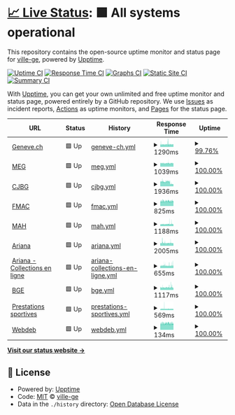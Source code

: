# [📈 Live Status](https://ville-ge.github.io/dsic-upptime): <!--live status--> **🟩 All systems operational**

This repository contains the open-source uptime monitor and status page for [ville-ge](https://ville-ge.github.io/dsic-upptime), powered by [Upptime](https://github.com/upptime/upptime).

[![Uptime CI](https://github.com/ville-ge/dsic-upptime/workflows/Uptime%20CI/badge.svg)](https://github.com/ville-ge/dsic-upptime/actions?query=workflow%3A%22Uptime+CI%22)
[![Response Time CI](https://github.com/ville-ge/dsic-upptime/workflows/Response%20Time%20CI/badge.svg)](https://github.com/ville-ge/dsic-upptime/actions?query=workflow%3A%22Response+Time+CI%22)
[![Graphs CI](https://github.com/ville-ge/dsic-upptime/workflows/Graphs%20CI/badge.svg)](https://github.com/ville-ge/dsic-upptime/actions?query=workflow%3A%22Graphs+CI%22)
[![Static Site CI](https://github.com/ville-ge/dsic-upptime/workflows/Static%20Site%20CI/badge.svg)](https://github.com/ville-ge/dsic-upptime/actions?query=workflow%3A%22Static+Site+CI%22)
[![Summary CI](https://github.com/ville-ge/dsic-upptime/workflows/Summary%20CI/badge.svg)](https://github.com/ville-ge/dsic-upptime/actions?query=workflow%3A%22Summary+CI%22)

With [Upptime](https://upptime.js.org), you can get your own unlimited and free uptime monitor and status page, powered entirely by a GitHub repository. We use [Issues](https://github.com/ville-ge/dsic-upptime/issues) as incident reports, [Actions](https://github.com/ville-ge/dsic-upptime/actions) as uptime monitors, and [Pages](https://ville-ge.github.io/dsic-upptime) for the status page.

<!--start: status pages-->
<!-- This summary is generated by Upptime (https://github.com/upptime/upptime) -->
<!-- Do not edit this manually, your changes will be overwritten -->
<!-- prettier-ignore -->
| URL | Status | History | Response Time | Uptime |
| --- | ------ | ------- | ------------- | ------ |
| <img alt="" src="https://icons.duckduckgo.com/ip3/www.geneve.ch.ico" height="13"> [Geneve.ch](https://www.geneve.ch/fr) | 🟩 Up | [geneve-ch.yml](https://github.com/ville-ge/dsic-upptime/commits/HEAD/history/geneve-ch.yml) | <details><summary><img alt="Response time graph" src="./graphs/geneve-ch/response-time-week.png" height="20"> 1290ms</summary><br><a href="https://ville-ge.github.io/dsic-upptime/history/geneve-ch"><img alt="Response time 1341" src="https://img.shields.io/endpoint?url=https%3A%2F%2Fraw.githubusercontent.com%2Fville-ge%2Fdsic-upptime%2FHEAD%2Fapi%2Fgeneve-ch%2Fresponse-time.json"></a><br><a href="https://ville-ge.github.io/dsic-upptime/history/geneve-ch"><img alt="24-hour response time 1280" src="https://img.shields.io/endpoint?url=https%3A%2F%2Fraw.githubusercontent.com%2Fville-ge%2Fdsic-upptime%2FHEAD%2Fapi%2Fgeneve-ch%2Fresponse-time-day.json"></a><br><a href="https://ville-ge.github.io/dsic-upptime/history/geneve-ch"><img alt="7-day response time 1290" src="https://img.shields.io/endpoint?url=https%3A%2F%2Fraw.githubusercontent.com%2Fville-ge%2Fdsic-upptime%2FHEAD%2Fapi%2Fgeneve-ch%2Fresponse-time-week.json"></a><br><a href="https://ville-ge.github.io/dsic-upptime/history/geneve-ch"><img alt="30-day response time 1325" src="https://img.shields.io/endpoint?url=https%3A%2F%2Fraw.githubusercontent.com%2Fville-ge%2Fdsic-upptime%2FHEAD%2Fapi%2Fgeneve-ch%2Fresponse-time-month.json"></a><br><a href="https://ville-ge.github.io/dsic-upptime/history/geneve-ch"><img alt="1-year response time 1341" src="https://img.shields.io/endpoint?url=https%3A%2F%2Fraw.githubusercontent.com%2Fville-ge%2Fdsic-upptime%2FHEAD%2Fapi%2Fgeneve-ch%2Fresponse-time-year.json"></a></details> | <details><summary><a href="https://ville-ge.github.io/dsic-upptime/history/geneve-ch">99.76%</a></summary><a href="https://ville-ge.github.io/dsic-upptime/history/geneve-ch"><img alt="All-time uptime 99.81%" src="https://img.shields.io/endpoint?url=https%3A%2F%2Fraw.githubusercontent.com%2Fville-ge%2Fdsic-upptime%2FHEAD%2Fapi%2Fgeneve-ch%2Fuptime.json"></a><br><a href="https://ville-ge.github.io/dsic-upptime/history/geneve-ch"><img alt="24-hour uptime 100.00%" src="https://img.shields.io/endpoint?url=https%3A%2F%2Fraw.githubusercontent.com%2Fville-ge%2Fdsic-upptime%2FHEAD%2Fapi%2Fgeneve-ch%2Fuptime-day.json"></a><br><a href="https://ville-ge.github.io/dsic-upptime/history/geneve-ch"><img alt="7-day uptime 99.76%" src="https://img.shields.io/endpoint?url=https%3A%2F%2Fraw.githubusercontent.com%2Fville-ge%2Fdsic-upptime%2FHEAD%2Fapi%2Fgeneve-ch%2Fuptime-week.json"></a><br><a href="https://ville-ge.github.io/dsic-upptime/history/geneve-ch"><img alt="30-day uptime 99.94%" src="https://img.shields.io/endpoint?url=https%3A%2F%2Fraw.githubusercontent.com%2Fville-ge%2Fdsic-upptime%2FHEAD%2Fapi%2Fgeneve-ch%2Fuptime-month.json"></a><br><a href="https://ville-ge.github.io/dsic-upptime/history/geneve-ch"><img alt="1-year uptime 99.81%" src="https://img.shields.io/endpoint?url=https%3A%2F%2Fraw.githubusercontent.com%2Fville-ge%2Fdsic-upptime%2FHEAD%2Fapi%2Fgeneve-ch%2Fuptime-year.json"></a></details>
| <img alt="" src="https://icons.duckduckgo.com/ip3/www.meg.ch.ico" height="13"> [MEG](https://www.meg.ch/fr) | 🟩 Up | [meg.yml](https://github.com/ville-ge/dsic-upptime/commits/HEAD/history/meg.yml) | <details><summary><img alt="Response time graph" src="./graphs/meg/response-time-week.png" height="20"> 1039ms</summary><br><a href="https://ville-ge.github.io/dsic-upptime/history/meg"><img alt="Response time 1109" src="https://img.shields.io/endpoint?url=https%3A%2F%2Fraw.githubusercontent.com%2Fville-ge%2Fdsic-upptime%2FHEAD%2Fapi%2Fmeg%2Fresponse-time.json"></a><br><a href="https://ville-ge.github.io/dsic-upptime/history/meg"><img alt="24-hour response time 1034" src="https://img.shields.io/endpoint?url=https%3A%2F%2Fraw.githubusercontent.com%2Fville-ge%2Fdsic-upptime%2FHEAD%2Fapi%2Fmeg%2Fresponse-time-day.json"></a><br><a href="https://ville-ge.github.io/dsic-upptime/history/meg"><img alt="7-day response time 1039" src="https://img.shields.io/endpoint?url=https%3A%2F%2Fraw.githubusercontent.com%2Fville-ge%2Fdsic-upptime%2FHEAD%2Fapi%2Fmeg%2Fresponse-time-week.json"></a><br><a href="https://ville-ge.github.io/dsic-upptime/history/meg"><img alt="30-day response time 1070" src="https://img.shields.io/endpoint?url=https%3A%2F%2Fraw.githubusercontent.com%2Fville-ge%2Fdsic-upptime%2FHEAD%2Fapi%2Fmeg%2Fresponse-time-month.json"></a><br><a href="https://ville-ge.github.io/dsic-upptime/history/meg"><img alt="1-year response time 1109" src="https://img.shields.io/endpoint?url=https%3A%2F%2Fraw.githubusercontent.com%2Fville-ge%2Fdsic-upptime%2FHEAD%2Fapi%2Fmeg%2Fresponse-time-year.json"></a></details> | <details><summary><a href="https://ville-ge.github.io/dsic-upptime/history/meg">100.00%</a></summary><a href="https://ville-ge.github.io/dsic-upptime/history/meg"><img alt="All-time uptime 99.83%" src="https://img.shields.io/endpoint?url=https%3A%2F%2Fraw.githubusercontent.com%2Fville-ge%2Fdsic-upptime%2FHEAD%2Fapi%2Fmeg%2Fuptime.json"></a><br><a href="https://ville-ge.github.io/dsic-upptime/history/meg"><img alt="24-hour uptime 100.00%" src="https://img.shields.io/endpoint?url=https%3A%2F%2Fraw.githubusercontent.com%2Fville-ge%2Fdsic-upptime%2FHEAD%2Fapi%2Fmeg%2Fuptime-day.json"></a><br><a href="https://ville-ge.github.io/dsic-upptime/history/meg"><img alt="7-day uptime 100.00%" src="https://img.shields.io/endpoint?url=https%3A%2F%2Fraw.githubusercontent.com%2Fville-ge%2Fdsic-upptime%2FHEAD%2Fapi%2Fmeg%2Fuptime-week.json"></a><br><a href="https://ville-ge.github.io/dsic-upptime/history/meg"><img alt="30-day uptime 100.00%" src="https://img.shields.io/endpoint?url=https%3A%2F%2Fraw.githubusercontent.com%2Fville-ge%2Fdsic-upptime%2FHEAD%2Fapi%2Fmeg%2Fuptime-month.json"></a><br><a href="https://ville-ge.github.io/dsic-upptime/history/meg"><img alt="1-year uptime 99.83%" src="https://img.shields.io/endpoint?url=https%3A%2F%2Fraw.githubusercontent.com%2Fville-ge%2Fdsic-upptime%2FHEAD%2Fapi%2Fmeg%2Fuptime-year.json"></a></details>
| <img alt="" src="https://icons.duckduckgo.com/ip3/www.cjbg.ch.ico" height="13"> [CJBG](https://www.cjbg.ch/fr) | 🟩 Up | [cjbg.yml](https://github.com/ville-ge/dsic-upptime/commits/HEAD/history/cjbg.yml) | <details><summary><img alt="Response time graph" src="./graphs/cjbg/response-time-week.png" height="20"> 1936ms</summary><br><a href="https://ville-ge.github.io/dsic-upptime/history/cjbg"><img alt="Response time 2211" src="https://img.shields.io/endpoint?url=https%3A%2F%2Fraw.githubusercontent.com%2Fville-ge%2Fdsic-upptime%2FHEAD%2Fapi%2Fcjbg%2Fresponse-time.json"></a><br><a href="https://ville-ge.github.io/dsic-upptime/history/cjbg"><img alt="24-hour response time 975" src="https://img.shields.io/endpoint?url=https%3A%2F%2Fraw.githubusercontent.com%2Fville-ge%2Fdsic-upptime%2FHEAD%2Fapi%2Fcjbg%2Fresponse-time-day.json"></a><br><a href="https://ville-ge.github.io/dsic-upptime/history/cjbg"><img alt="7-day response time 1936" src="https://img.shields.io/endpoint?url=https%3A%2F%2Fraw.githubusercontent.com%2Fville-ge%2Fdsic-upptime%2FHEAD%2Fapi%2Fcjbg%2Fresponse-time-week.json"></a><br><a href="https://ville-ge.github.io/dsic-upptime/history/cjbg"><img alt="30-day response time 2205" src="https://img.shields.io/endpoint?url=https%3A%2F%2Fraw.githubusercontent.com%2Fville-ge%2Fdsic-upptime%2FHEAD%2Fapi%2Fcjbg%2Fresponse-time-month.json"></a><br><a href="https://ville-ge.github.io/dsic-upptime/history/cjbg"><img alt="1-year response time 2211" src="https://img.shields.io/endpoint?url=https%3A%2F%2Fraw.githubusercontent.com%2Fville-ge%2Fdsic-upptime%2FHEAD%2Fapi%2Fcjbg%2Fresponse-time-year.json"></a></details> | <details><summary><a href="https://ville-ge.github.io/dsic-upptime/history/cjbg">100.00%</a></summary><a href="https://ville-ge.github.io/dsic-upptime/history/cjbg"><img alt="All-time uptime 99.79%" src="https://img.shields.io/endpoint?url=https%3A%2F%2Fraw.githubusercontent.com%2Fville-ge%2Fdsic-upptime%2FHEAD%2Fapi%2Fcjbg%2Fuptime.json"></a><br><a href="https://ville-ge.github.io/dsic-upptime/history/cjbg"><img alt="24-hour uptime 100.00%" src="https://img.shields.io/endpoint?url=https%3A%2F%2Fraw.githubusercontent.com%2Fville-ge%2Fdsic-upptime%2FHEAD%2Fapi%2Fcjbg%2Fuptime-day.json"></a><br><a href="https://ville-ge.github.io/dsic-upptime/history/cjbg"><img alt="7-day uptime 100.00%" src="https://img.shields.io/endpoint?url=https%3A%2F%2Fraw.githubusercontent.com%2Fville-ge%2Fdsic-upptime%2FHEAD%2Fapi%2Fcjbg%2Fuptime-week.json"></a><br><a href="https://ville-ge.github.io/dsic-upptime/history/cjbg"><img alt="30-day uptime 100.00%" src="https://img.shields.io/endpoint?url=https%3A%2F%2Fraw.githubusercontent.com%2Fville-ge%2Fdsic-upptime%2FHEAD%2Fapi%2Fcjbg%2Fuptime-month.json"></a><br><a href="https://ville-ge.github.io/dsic-upptime/history/cjbg"><img alt="1-year uptime 99.79%" src="https://img.shields.io/endpoint?url=https%3A%2F%2Fraw.githubusercontent.com%2Fville-ge%2Fdsic-upptime%2FHEAD%2Fapi%2Fcjbg%2Fuptime-year.json"></a></details>
| <img alt="" src="https://icons.duckduckgo.com/ip3/www.fmac-geneve.ch.ico" height="13"> [FMAC](https://www.fmac-geneve.ch/fr) | 🟩 Up | [fmac.yml](https://github.com/ville-ge/dsic-upptime/commits/HEAD/history/fmac.yml) | <details><summary><img alt="Response time graph" src="./graphs/fmac/response-time-week.png" height="20"> 825ms</summary><br><a href="https://ville-ge.github.io/dsic-upptime/history/fmac"><img alt="Response time 885" src="https://img.shields.io/endpoint?url=https%3A%2F%2Fraw.githubusercontent.com%2Fville-ge%2Fdsic-upptime%2FHEAD%2Fapi%2Ffmac%2Fresponse-time.json"></a><br><a href="https://ville-ge.github.io/dsic-upptime/history/fmac"><img alt="24-hour response time 828" src="https://img.shields.io/endpoint?url=https%3A%2F%2Fraw.githubusercontent.com%2Fville-ge%2Fdsic-upptime%2FHEAD%2Fapi%2Ffmac%2Fresponse-time-day.json"></a><br><a href="https://ville-ge.github.io/dsic-upptime/history/fmac"><img alt="7-day response time 825" src="https://img.shields.io/endpoint?url=https%3A%2F%2Fraw.githubusercontent.com%2Fville-ge%2Fdsic-upptime%2FHEAD%2Fapi%2Ffmac%2Fresponse-time-week.json"></a><br><a href="https://ville-ge.github.io/dsic-upptime/history/fmac"><img alt="30-day response time 874" src="https://img.shields.io/endpoint?url=https%3A%2F%2Fraw.githubusercontent.com%2Fville-ge%2Fdsic-upptime%2FHEAD%2Fapi%2Ffmac%2Fresponse-time-month.json"></a><br><a href="https://ville-ge.github.io/dsic-upptime/history/fmac"><img alt="1-year response time 885" src="https://img.shields.io/endpoint?url=https%3A%2F%2Fraw.githubusercontent.com%2Fville-ge%2Fdsic-upptime%2FHEAD%2Fapi%2Ffmac%2Fresponse-time-year.json"></a></details> | <details><summary><a href="https://ville-ge.github.io/dsic-upptime/history/fmac">100.00%</a></summary><a href="https://ville-ge.github.io/dsic-upptime/history/fmac"><img alt="All-time uptime 99.76%" src="https://img.shields.io/endpoint?url=https%3A%2F%2Fraw.githubusercontent.com%2Fville-ge%2Fdsic-upptime%2FHEAD%2Fapi%2Ffmac%2Fuptime.json"></a><br><a href="https://ville-ge.github.io/dsic-upptime/history/fmac"><img alt="24-hour uptime 100.00%" src="https://img.shields.io/endpoint?url=https%3A%2F%2Fraw.githubusercontent.com%2Fville-ge%2Fdsic-upptime%2FHEAD%2Fapi%2Ffmac%2Fuptime-day.json"></a><br><a href="https://ville-ge.github.io/dsic-upptime/history/fmac"><img alt="7-day uptime 100.00%" src="https://img.shields.io/endpoint?url=https%3A%2F%2Fraw.githubusercontent.com%2Fville-ge%2Fdsic-upptime%2FHEAD%2Fapi%2Ffmac%2Fuptime-week.json"></a><br><a href="https://ville-ge.github.io/dsic-upptime/history/fmac"><img alt="30-day uptime 99.88%" src="https://img.shields.io/endpoint?url=https%3A%2F%2Fraw.githubusercontent.com%2Fville-ge%2Fdsic-upptime%2FHEAD%2Fapi%2Ffmac%2Fuptime-month.json"></a><br><a href="https://ville-ge.github.io/dsic-upptime/history/fmac"><img alt="1-year uptime 99.76%" src="https://img.shields.io/endpoint?url=https%3A%2F%2Fraw.githubusercontent.com%2Fville-ge%2Fdsic-upptime%2FHEAD%2Fapi%2Ffmac%2Fuptime-year.json"></a></details>
| <img alt="" src="https://icons.duckduckgo.com/ip3/www.mahmah.ch.ico" height="13"> [MAH](https://www.mahmah.ch/) | 🟩 Up | [mah.yml](https://github.com/ville-ge/dsic-upptime/commits/HEAD/history/mah.yml) | <details><summary><img alt="Response time graph" src="./graphs/mah/response-time-week.png" height="20"> 1188ms</summary><br><a href="https://ville-ge.github.io/dsic-upptime/history/mah"><img alt="Response time 1218" src="https://img.shields.io/endpoint?url=https%3A%2F%2Fraw.githubusercontent.com%2Fville-ge%2Fdsic-upptime%2FHEAD%2Fapi%2Fmah%2Fresponse-time.json"></a><br><a href="https://ville-ge.github.io/dsic-upptime/history/mah"><img alt="24-hour response time 1174" src="https://img.shields.io/endpoint?url=https%3A%2F%2Fraw.githubusercontent.com%2Fville-ge%2Fdsic-upptime%2FHEAD%2Fapi%2Fmah%2Fresponse-time-day.json"></a><br><a href="https://ville-ge.github.io/dsic-upptime/history/mah"><img alt="7-day response time 1188" src="https://img.shields.io/endpoint?url=https%3A%2F%2Fraw.githubusercontent.com%2Fville-ge%2Fdsic-upptime%2FHEAD%2Fapi%2Fmah%2Fresponse-time-week.json"></a><br><a href="https://ville-ge.github.io/dsic-upptime/history/mah"><img alt="30-day response time 1248" src="https://img.shields.io/endpoint?url=https%3A%2F%2Fraw.githubusercontent.com%2Fville-ge%2Fdsic-upptime%2FHEAD%2Fapi%2Fmah%2Fresponse-time-month.json"></a><br><a href="https://ville-ge.github.io/dsic-upptime/history/mah"><img alt="1-year response time 1218" src="https://img.shields.io/endpoint?url=https%3A%2F%2Fraw.githubusercontent.com%2Fville-ge%2Fdsic-upptime%2FHEAD%2Fapi%2Fmah%2Fresponse-time-year.json"></a></details> | <details><summary><a href="https://ville-ge.github.io/dsic-upptime/history/mah">100.00%</a></summary><a href="https://ville-ge.github.io/dsic-upptime/history/mah"><img alt="All-time uptime 99.79%" src="https://img.shields.io/endpoint?url=https%3A%2F%2Fraw.githubusercontent.com%2Fville-ge%2Fdsic-upptime%2FHEAD%2Fapi%2Fmah%2Fuptime.json"></a><br><a href="https://ville-ge.github.io/dsic-upptime/history/mah"><img alt="24-hour uptime 100.00%" src="https://img.shields.io/endpoint?url=https%3A%2F%2Fraw.githubusercontent.com%2Fville-ge%2Fdsic-upptime%2FHEAD%2Fapi%2Fmah%2Fuptime-day.json"></a><br><a href="https://ville-ge.github.io/dsic-upptime/history/mah"><img alt="7-day uptime 100.00%" src="https://img.shields.io/endpoint?url=https%3A%2F%2Fraw.githubusercontent.com%2Fville-ge%2Fdsic-upptime%2FHEAD%2Fapi%2Fmah%2Fuptime-week.json"></a><br><a href="https://ville-ge.github.io/dsic-upptime/history/mah"><img alt="30-day uptime 100.00%" src="https://img.shields.io/endpoint?url=https%3A%2F%2Fraw.githubusercontent.com%2Fville-ge%2Fdsic-upptime%2FHEAD%2Fapi%2Fmah%2Fuptime-month.json"></a><br><a href="https://ville-ge.github.io/dsic-upptime/history/mah"><img alt="1-year uptime 99.79%" src="https://img.shields.io/endpoint?url=https%3A%2F%2Fraw.githubusercontent.com%2Fville-ge%2Fdsic-upptime%2FHEAD%2Fapi%2Fmah%2Fuptime-year.json"></a></details>
| <img alt="" src="https://icons.duckduckgo.com/ip3/www.musee-ariana.ch.ico" height="13"> [Ariana](https://www.musee-ariana.ch/fr) | 🟩 Up | [ariana.yml](https://github.com/ville-ge/dsic-upptime/commits/HEAD/history/ariana.yml) | <details><summary><img alt="Response time graph" src="./graphs/ariana/response-time-week.png" height="20"> 2005ms</summary><br><a href="https://ville-ge.github.io/dsic-upptime/history/ariana"><img alt="Response time 2038" src="https://img.shields.io/endpoint?url=https%3A%2F%2Fraw.githubusercontent.com%2Fville-ge%2Fdsic-upptime%2FHEAD%2Fapi%2Fariana%2Fresponse-time.json"></a><br><a href="https://ville-ge.github.io/dsic-upptime/history/ariana"><img alt="24-hour response time 1847" src="https://img.shields.io/endpoint?url=https%3A%2F%2Fraw.githubusercontent.com%2Fville-ge%2Fdsic-upptime%2FHEAD%2Fapi%2Fariana%2Fresponse-time-day.json"></a><br><a href="https://ville-ge.github.io/dsic-upptime/history/ariana"><img alt="7-day response time 2005" src="https://img.shields.io/endpoint?url=https%3A%2F%2Fraw.githubusercontent.com%2Fville-ge%2Fdsic-upptime%2FHEAD%2Fapi%2Fariana%2Fresponse-time-week.json"></a><br><a href="https://ville-ge.github.io/dsic-upptime/history/ariana"><img alt="30-day response time 2058" src="https://img.shields.io/endpoint?url=https%3A%2F%2Fraw.githubusercontent.com%2Fville-ge%2Fdsic-upptime%2FHEAD%2Fapi%2Fariana%2Fresponse-time-month.json"></a><br><a href="https://ville-ge.github.io/dsic-upptime/history/ariana"><img alt="1-year response time 2038" src="https://img.shields.io/endpoint?url=https%3A%2F%2Fraw.githubusercontent.com%2Fville-ge%2Fdsic-upptime%2FHEAD%2Fapi%2Fariana%2Fresponse-time-year.json"></a></details> | <details><summary><a href="https://ville-ge.github.io/dsic-upptime/history/ariana">100.00%</a></summary><a href="https://ville-ge.github.io/dsic-upptime/history/ariana"><img alt="All-time uptime 100.00%" src="https://img.shields.io/endpoint?url=https%3A%2F%2Fraw.githubusercontent.com%2Fville-ge%2Fdsic-upptime%2FHEAD%2Fapi%2Fariana%2Fuptime.json"></a><br><a href="https://ville-ge.github.io/dsic-upptime/history/ariana"><img alt="24-hour uptime 100.00%" src="https://img.shields.io/endpoint?url=https%3A%2F%2Fraw.githubusercontent.com%2Fville-ge%2Fdsic-upptime%2FHEAD%2Fapi%2Fariana%2Fuptime-day.json"></a><br><a href="https://ville-ge.github.io/dsic-upptime/history/ariana"><img alt="7-day uptime 100.00%" src="https://img.shields.io/endpoint?url=https%3A%2F%2Fraw.githubusercontent.com%2Fville-ge%2Fdsic-upptime%2FHEAD%2Fapi%2Fariana%2Fuptime-week.json"></a><br><a href="https://ville-ge.github.io/dsic-upptime/history/ariana"><img alt="30-day uptime 100.00%" src="https://img.shields.io/endpoint?url=https%3A%2F%2Fraw.githubusercontent.com%2Fville-ge%2Fdsic-upptime%2FHEAD%2Fapi%2Fariana%2Fuptime-month.json"></a><br><a href="https://ville-ge.github.io/dsic-upptime/history/ariana"><img alt="1-year uptime 100.00%" src="https://img.shields.io/endpoint?url=https%3A%2F%2Fraw.githubusercontent.com%2Fville-ge%2Fdsic-upptime%2FHEAD%2Fapi%2Fariana%2Fuptime-year.json"></a></details>
| <img alt="" src="https://icons.duckduckgo.com/ip3/www.musee-ariana.ch.ico" height="13"> [Ariana - Collections en ligne](https://www.musee-ariana.ch/collections/) | 🟩 Up | [ariana-collections-en-ligne.yml](https://github.com/ville-ge/dsic-upptime/commits/HEAD/history/ariana-collections-en-ligne.yml) | <details><summary><img alt="Response time graph" src="./graphs/ariana-collections-en-ligne/response-time-week.png" height="20"> 655ms</summary><br><a href="https://ville-ge.github.io/dsic-upptime/history/ariana-collections-en-ligne"><img alt="Response time 653" src="https://img.shields.io/endpoint?url=https%3A%2F%2Fraw.githubusercontent.com%2Fville-ge%2Fdsic-upptime%2FHEAD%2Fapi%2Fariana-collections-en-ligne%2Fresponse-time.json"></a><br><a href="https://ville-ge.github.io/dsic-upptime/history/ariana-collections-en-ligne"><img alt="24-hour response time 737" src="https://img.shields.io/endpoint?url=https%3A%2F%2Fraw.githubusercontent.com%2Fville-ge%2Fdsic-upptime%2FHEAD%2Fapi%2Fariana-collections-en-ligne%2Fresponse-time-day.json"></a><br><a href="https://ville-ge.github.io/dsic-upptime/history/ariana-collections-en-ligne"><img alt="7-day response time 655" src="https://img.shields.io/endpoint?url=https%3A%2F%2Fraw.githubusercontent.com%2Fville-ge%2Fdsic-upptime%2FHEAD%2Fapi%2Fariana-collections-en-ligne%2Fresponse-time-week.json"></a><br><a href="https://ville-ge.github.io/dsic-upptime/history/ariana-collections-en-ligne"><img alt="30-day response time 660" src="https://img.shields.io/endpoint?url=https%3A%2F%2Fraw.githubusercontent.com%2Fville-ge%2Fdsic-upptime%2FHEAD%2Fapi%2Fariana-collections-en-ligne%2Fresponse-time-month.json"></a><br><a href="https://ville-ge.github.io/dsic-upptime/history/ariana-collections-en-ligne"><img alt="1-year response time 653" src="https://img.shields.io/endpoint?url=https%3A%2F%2Fraw.githubusercontent.com%2Fville-ge%2Fdsic-upptime%2FHEAD%2Fapi%2Fariana-collections-en-ligne%2Fresponse-time-year.json"></a></details> | <details><summary><a href="https://ville-ge.github.io/dsic-upptime/history/ariana-collections-en-ligne">100.00%</a></summary><a href="https://ville-ge.github.io/dsic-upptime/history/ariana-collections-en-ligne"><img alt="All-time uptime 100.00%" src="https://img.shields.io/endpoint?url=https%3A%2F%2Fraw.githubusercontent.com%2Fville-ge%2Fdsic-upptime%2FHEAD%2Fapi%2Fariana-collections-en-ligne%2Fuptime.json"></a><br><a href="https://ville-ge.github.io/dsic-upptime/history/ariana-collections-en-ligne"><img alt="24-hour uptime 100.00%" src="https://img.shields.io/endpoint?url=https%3A%2F%2Fraw.githubusercontent.com%2Fville-ge%2Fdsic-upptime%2FHEAD%2Fapi%2Fariana-collections-en-ligne%2Fuptime-day.json"></a><br><a href="https://ville-ge.github.io/dsic-upptime/history/ariana-collections-en-ligne"><img alt="7-day uptime 100.00%" src="https://img.shields.io/endpoint?url=https%3A%2F%2Fraw.githubusercontent.com%2Fville-ge%2Fdsic-upptime%2FHEAD%2Fapi%2Fariana-collections-en-ligne%2Fuptime-week.json"></a><br><a href="https://ville-ge.github.io/dsic-upptime/history/ariana-collections-en-ligne"><img alt="30-day uptime 100.00%" src="https://img.shields.io/endpoint?url=https%3A%2F%2Fraw.githubusercontent.com%2Fville-ge%2Fdsic-upptime%2FHEAD%2Fapi%2Fariana-collections-en-ligne%2Fuptime-month.json"></a><br><a href="https://ville-ge.github.io/dsic-upptime/history/ariana-collections-en-ligne"><img alt="1-year uptime 100.00%" src="https://img.shields.io/endpoint?url=https%3A%2F%2Fraw.githubusercontent.com%2Fville-ge%2Fdsic-upptime%2FHEAD%2Fapi%2Fariana-collections-en-ligne%2Fuptime-year.json"></a></details>
| <img alt="" src="https://icons.duckduckgo.com/ip3/bge-geneve.ch.ico" height="13"> [BGE](https://bge-geneve.ch/iconographie/) | 🟩 Up | [bge.yml](https://github.com/ville-ge/dsic-upptime/commits/HEAD/history/bge.yml) | <details><summary><img alt="Response time graph" src="./graphs/bge/response-time-week.png" height="20"> 1117ms</summary><br><a href="https://ville-ge.github.io/dsic-upptime/history/bge"><img alt="Response time 1158" src="https://img.shields.io/endpoint?url=https%3A%2F%2Fraw.githubusercontent.com%2Fville-ge%2Fdsic-upptime%2FHEAD%2Fapi%2Fbge%2Fresponse-time.json"></a><br><a href="https://ville-ge.github.io/dsic-upptime/history/bge"><img alt="24-hour response time 1120" src="https://img.shields.io/endpoint?url=https%3A%2F%2Fraw.githubusercontent.com%2Fville-ge%2Fdsic-upptime%2FHEAD%2Fapi%2Fbge%2Fresponse-time-day.json"></a><br><a href="https://ville-ge.github.io/dsic-upptime/history/bge"><img alt="7-day response time 1117" src="https://img.shields.io/endpoint?url=https%3A%2F%2Fraw.githubusercontent.com%2Fville-ge%2Fdsic-upptime%2FHEAD%2Fapi%2Fbge%2Fresponse-time-week.json"></a><br><a href="https://ville-ge.github.io/dsic-upptime/history/bge"><img alt="30-day response time 1158" src="https://img.shields.io/endpoint?url=https%3A%2F%2Fraw.githubusercontent.com%2Fville-ge%2Fdsic-upptime%2FHEAD%2Fapi%2Fbge%2Fresponse-time-month.json"></a><br><a href="https://ville-ge.github.io/dsic-upptime/history/bge"><img alt="1-year response time 1158" src="https://img.shields.io/endpoint?url=https%3A%2F%2Fraw.githubusercontent.com%2Fville-ge%2Fdsic-upptime%2FHEAD%2Fapi%2Fbge%2Fresponse-time-year.json"></a></details> | <details><summary><a href="https://ville-ge.github.io/dsic-upptime/history/bge">100.00%</a></summary><a href="https://ville-ge.github.io/dsic-upptime/history/bge"><img alt="All-time uptime 93.83%" src="https://img.shields.io/endpoint?url=https%3A%2F%2Fraw.githubusercontent.com%2Fville-ge%2Fdsic-upptime%2FHEAD%2Fapi%2Fbge%2Fuptime.json"></a><br><a href="https://ville-ge.github.io/dsic-upptime/history/bge"><img alt="24-hour uptime 100.00%" src="https://img.shields.io/endpoint?url=https%3A%2F%2Fraw.githubusercontent.com%2Fville-ge%2Fdsic-upptime%2FHEAD%2Fapi%2Fbge%2Fuptime-day.json"></a><br><a href="https://ville-ge.github.io/dsic-upptime/history/bge"><img alt="7-day uptime 100.00%" src="https://img.shields.io/endpoint?url=https%3A%2F%2Fraw.githubusercontent.com%2Fville-ge%2Fdsic-upptime%2FHEAD%2Fapi%2Fbge%2Fuptime-week.json"></a><br><a href="https://ville-ge.github.io/dsic-upptime/history/bge"><img alt="30-day uptime 99.89%" src="https://img.shields.io/endpoint?url=https%3A%2F%2Fraw.githubusercontent.com%2Fville-ge%2Fdsic-upptime%2FHEAD%2Fapi%2Fbge%2Fuptime-month.json"></a><br><a href="https://ville-ge.github.io/dsic-upptime/history/bge"><img alt="1-year uptime 93.83%" src="https://img.shields.io/endpoint?url=https%3A%2F%2Fraw.githubusercontent.com%2Fville-ge%2Fdsic-upptime%2FHEAD%2Fapi%2Fbge%2Fuptime-year.json"></a></details>
| <img alt="" src="https://icons.duckduckgo.com/ip3/demarches.ville-geneve.ch.ico" height="13"> [Prestations sportives](https://demarches.ville-geneve.ch/prestationssportives/) | 🟩 Up | [prestations-sportives.yml](https://github.com/ville-ge/dsic-upptime/commits/HEAD/history/prestations-sportives.yml) | <details><summary><img alt="Response time graph" src="./graphs/prestations-sportives/response-time-week.png" height="20"> 569ms</summary><br><a href="https://ville-ge.github.io/dsic-upptime/history/prestations-sportives"><img alt="Response time 580" src="https://img.shields.io/endpoint?url=https%3A%2F%2Fraw.githubusercontent.com%2Fville-ge%2Fdsic-upptime%2FHEAD%2Fapi%2Fprestations-sportives%2Fresponse-time.json"></a><br><a href="https://ville-ge.github.io/dsic-upptime/history/prestations-sportives"><img alt="24-hour response time 534" src="https://img.shields.io/endpoint?url=https%3A%2F%2Fraw.githubusercontent.com%2Fville-ge%2Fdsic-upptime%2FHEAD%2Fapi%2Fprestations-sportives%2Fresponse-time-day.json"></a><br><a href="https://ville-ge.github.io/dsic-upptime/history/prestations-sportives"><img alt="7-day response time 569" src="https://img.shields.io/endpoint?url=https%3A%2F%2Fraw.githubusercontent.com%2Fville-ge%2Fdsic-upptime%2FHEAD%2Fapi%2Fprestations-sportives%2Fresponse-time-week.json"></a><br><a href="https://ville-ge.github.io/dsic-upptime/history/prestations-sportives"><img alt="30-day response time 579" src="https://img.shields.io/endpoint?url=https%3A%2F%2Fraw.githubusercontent.com%2Fville-ge%2Fdsic-upptime%2FHEAD%2Fapi%2Fprestations-sportives%2Fresponse-time-month.json"></a><br><a href="https://ville-ge.github.io/dsic-upptime/history/prestations-sportives"><img alt="1-year response time 580" src="https://img.shields.io/endpoint?url=https%3A%2F%2Fraw.githubusercontent.com%2Fville-ge%2Fdsic-upptime%2FHEAD%2Fapi%2Fprestations-sportives%2Fresponse-time-year.json"></a></details> | <details><summary><a href="https://ville-ge.github.io/dsic-upptime/history/prestations-sportives">100.00%</a></summary><a href="https://ville-ge.github.io/dsic-upptime/history/prestations-sportives"><img alt="All-time uptime 100.00%" src="https://img.shields.io/endpoint?url=https%3A%2F%2Fraw.githubusercontent.com%2Fville-ge%2Fdsic-upptime%2FHEAD%2Fapi%2Fprestations-sportives%2Fuptime.json"></a><br><a href="https://ville-ge.github.io/dsic-upptime/history/prestations-sportives"><img alt="24-hour uptime 100.00%" src="https://img.shields.io/endpoint?url=https%3A%2F%2Fraw.githubusercontent.com%2Fville-ge%2Fdsic-upptime%2FHEAD%2Fapi%2Fprestations-sportives%2Fuptime-day.json"></a><br><a href="https://ville-ge.github.io/dsic-upptime/history/prestations-sportives"><img alt="7-day uptime 100.00%" src="https://img.shields.io/endpoint?url=https%3A%2F%2Fraw.githubusercontent.com%2Fville-ge%2Fdsic-upptime%2FHEAD%2Fapi%2Fprestations-sportives%2Fuptime-week.json"></a><br><a href="https://ville-ge.github.io/dsic-upptime/history/prestations-sportives"><img alt="30-day uptime 100.00%" src="https://img.shields.io/endpoint?url=https%3A%2F%2Fraw.githubusercontent.com%2Fville-ge%2Fdsic-upptime%2FHEAD%2Fapi%2Fprestations-sportives%2Fuptime-month.json"></a><br><a href="https://ville-ge.github.io/dsic-upptime/history/prestations-sportives"><img alt="1-year uptime 100.00%" src="https://img.shields.io/endpoint?url=https%3A%2F%2Fraw.githubusercontent.com%2Fville-ge%2Fdsic-upptime%2FHEAD%2Fapi%2Fprestations-sportives%2Fuptime-year.json"></a></details>
| <img alt="" src="https://icons.duckduckgo.com/ip3/demarches.ville-geneve.ch.ico" height="13"> [Webdeb](https://demarches.ville-geneve.ch/debarras-encombrants/) | 🟩 Up | [webdeb.yml](https://github.com/ville-ge/dsic-upptime/commits/HEAD/history/webdeb.yml) | <details><summary><img alt="Response time graph" src="./graphs/webdeb/response-time-week.png" height="20"> 134ms</summary><br><a href="https://ville-ge.github.io/dsic-upptime/history/webdeb"><img alt="Response time 138" src="https://img.shields.io/endpoint?url=https%3A%2F%2Fraw.githubusercontent.com%2Fville-ge%2Fdsic-upptime%2FHEAD%2Fapi%2Fwebdeb%2Fresponse-time.json"></a><br><a href="https://ville-ge.github.io/dsic-upptime/history/webdeb"><img alt="24-hour response time 134" src="https://img.shields.io/endpoint?url=https%3A%2F%2Fraw.githubusercontent.com%2Fville-ge%2Fdsic-upptime%2FHEAD%2Fapi%2Fwebdeb%2Fresponse-time-day.json"></a><br><a href="https://ville-ge.github.io/dsic-upptime/history/webdeb"><img alt="7-day response time 134" src="https://img.shields.io/endpoint?url=https%3A%2F%2Fraw.githubusercontent.com%2Fville-ge%2Fdsic-upptime%2FHEAD%2Fapi%2Fwebdeb%2Fresponse-time-week.json"></a><br><a href="https://ville-ge.github.io/dsic-upptime/history/webdeb"><img alt="30-day response time 138" src="https://img.shields.io/endpoint?url=https%3A%2F%2Fraw.githubusercontent.com%2Fville-ge%2Fdsic-upptime%2FHEAD%2Fapi%2Fwebdeb%2Fresponse-time-month.json"></a><br><a href="https://ville-ge.github.io/dsic-upptime/history/webdeb"><img alt="1-year response time 138" src="https://img.shields.io/endpoint?url=https%3A%2F%2Fraw.githubusercontent.com%2Fville-ge%2Fdsic-upptime%2FHEAD%2Fapi%2Fwebdeb%2Fresponse-time-year.json"></a></details> | <details><summary><a href="https://ville-ge.github.io/dsic-upptime/history/webdeb">100.00%</a></summary><a href="https://ville-ge.github.io/dsic-upptime/history/webdeb"><img alt="All-time uptime 100.00%" src="https://img.shields.io/endpoint?url=https%3A%2F%2Fraw.githubusercontent.com%2Fville-ge%2Fdsic-upptime%2FHEAD%2Fapi%2Fwebdeb%2Fuptime.json"></a><br><a href="https://ville-ge.github.io/dsic-upptime/history/webdeb"><img alt="24-hour uptime 100.00%" src="https://img.shields.io/endpoint?url=https%3A%2F%2Fraw.githubusercontent.com%2Fville-ge%2Fdsic-upptime%2FHEAD%2Fapi%2Fwebdeb%2Fuptime-day.json"></a><br><a href="https://ville-ge.github.io/dsic-upptime/history/webdeb"><img alt="7-day uptime 100.00%" src="https://img.shields.io/endpoint?url=https%3A%2F%2Fraw.githubusercontent.com%2Fville-ge%2Fdsic-upptime%2FHEAD%2Fapi%2Fwebdeb%2Fuptime-week.json"></a><br><a href="https://ville-ge.github.io/dsic-upptime/history/webdeb"><img alt="30-day uptime 100.00%" src="https://img.shields.io/endpoint?url=https%3A%2F%2Fraw.githubusercontent.com%2Fville-ge%2Fdsic-upptime%2FHEAD%2Fapi%2Fwebdeb%2Fuptime-month.json"></a><br><a href="https://ville-ge.github.io/dsic-upptime/history/webdeb"><img alt="1-year uptime 100.00%" src="https://img.shields.io/endpoint?url=https%3A%2F%2Fraw.githubusercontent.com%2Fville-ge%2Fdsic-upptime%2FHEAD%2Fapi%2Fwebdeb%2Fuptime-year.json"></a></details>

<!--end: status pages-->

[**Visit our status website →**](https://ville-ge.github.io/dsic-upptime)

## 📄 License

- Powered by: [Upptime](https://github.com/upptime/upptime)
- Code: [MIT](./LICENSE) © [ville-ge](https://ville-ge.github.io/dsic-upptime)
- Data in the `./history` directory: [Open Database License](https://opendatacommons.org/licenses/odbl/1-0/)
